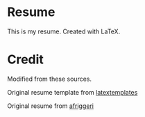 Resume
=======

This is my resume. Created with LaTeX.


Credit
======

Modified from these sources.

Original resume template from [latextemplates](http://www.latextemplates.com/template/friggeri-resume-cv)

Original resume from [afriggeri](https://github.com/afriggeri/cv)